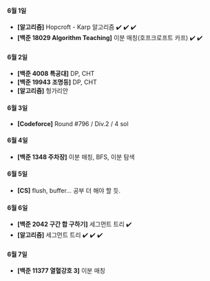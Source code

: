 #### 6월 1일

- **[알고리즘]** Hopcroft - Karp 알고리즘 :heavy_check_mark: :heavy_check_mark: :heavy_check_mark:
- **[백준 18029 Algorithm Teaching]** 이분 매칭(호프크로프트 카프) :heavy_check_mark: :heavy_check_mark:

#### 6월 2일

- **[백준 4008 특공대]** DP, CHT
- **[백준 19943 조명등]** DP, CHT
- **[알고리즘]** 헝가리안

#### 6월 3일

- **[Codeforce]** Round #796 / Div.2 / 4 sol

#### 6월 4일

- **[백준 1348 주차장]** 이분 매칭, BFS, 이분 탐색

#### 6월 5일

- **[CS]** flush, buffer... 공부 더 해야 할 듯.

#### 6월 6일

- **[백준 2042 구간 합 구하기]** 세그먼트 트리 :heavy_check_mark:
- **[알고리즘]** 세그먼트 트리 :heavy_check_mark: :heavy_check_mark: :heavy_check_mark:

#### 6월 7일

- **[백준 11377 열혈강호 3]** 이분 매칭
